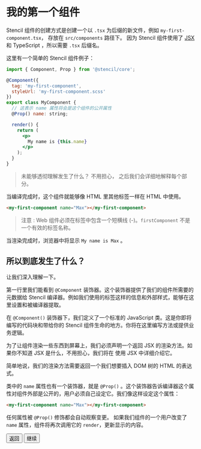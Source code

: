 # 我的第一个组件

Stencil 组件的创建方式是创建一个以 `.tsx` 为后缀的新文件，例如 `my-first-component.tsx`， 存放在 `src/components` 路径下。 
因为 Stencil 组件使用了 [JSX](https://facebook.github.io/react/docs/introducing-jsx.html) 和 TypeScript ，所以需要 `.tsx` 后缀名。

这里有一个简单的 Stencil 组件例子：

```jsx
import { Component, Prop } from '@stencil/core';

@Component({
  tag: 'my-first-component',
  styleUrl: 'my-first-component.scss'
})
export class MyComponent {
  // 这表示 name 属性将会是这个组件的公开属性
  @Prop() name: string;

  render() {
    return (
      <p>
        My name is {this.name}
      </p>
    );
  }
}
```

> 未能够透彻理解发生了什么？ 不用担心， 之后我们会详细地解释每个部分。

当编译完成时，这个组件就能够像 HTML 里其他标签一样在 HTML 中使用。

```html
<my-first-component name="Max"></my-first-component>
```

> 注意 : Web 组件必须在标签中包含一个短横线 (-)。`firstComponent` 不是一个有效的标签名称。

当渲染完成时，浏览器中将显示 `My name is Max` 。

## 所以到底发生了什么？

让我们深入理解一下。

第一行里我们能看到 `@Component` 装饰器。这个装饰器提供了我们的组件所需要的元数据给 Stencil 编译器。例如我们使用的标签这样的信息和外部样式，能够在这里设置和被编译器提取。

在 `@Component()` 装饰器下，我们定义了一个标准的 JavaScript 类。这是你即将编写的代码块和带给你的 Stencil 组件生命的地方。你将在这里编写方法或提供业务逻辑。

为了让组件渲染一些东西到屏幕上，我们必须声明一个返回 JSX 的渲染方法。如果你不知道 JSX 是什么，不用担心，我们将在 <stencil-route-link url="/docs/templating">使用 JSX</stencil-router-link> 中详细介绍它。

简单地说，我们的渲染方法需要返回一个我们想要插入 DOM 树的 HTML 的表达式。

类中的 `name` 属性也有一个装饰器，就是 `@Prop()` 。这个装饰器告诉编译器这个属性对组件外部是公开的，用户必须自己设定它。我们像这样设定这个属性：

```html
<my-first-component name="Max"></my-first-component>
```

任何属性被 `@Prop()` 修饰都会自动观察变更。 如果我们组件的一个用户改变了 `name` 属性，组件将再次调用它的 `render`，更新显示的内容。

<stencil-route-link url="/docs/getting-started" router="#router" custom="true">
  <button class="backButton">
    返回
  </button>
</stencil-route-link>

<stencil-route-link url="/docs/templating" custom="true">
  <button class="nextButton">
    继续
  </button>
</stencil-route-link>
